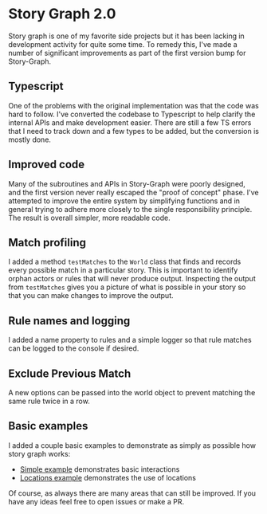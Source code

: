 Story Graph 2.0
================

Story graph is one of my favorite side projects but it has been lacking in development activity for quite some time. To remedy this, I've made a number of significant improvements as part of the first version bump for Story-Graph.

Typescript
----------

One of the problems with the original implementation was that the code was hard to follow. I've converted the codebase to Typescript to help clarify the internal APIs and make development easier. There are still a few TS errors that I need to track down and a few types to be added, but the conversion is mostly done.

Improved code
-------------

Many of the subroutines and APIs in Story-Graph were poorly designed, and the first version never really escaped the "proof of concept" phase. I've attempted to improve the entire system by simplifying functions and in general trying to adhere more closely to the single responsibility principle. The result is overall simpler, more readable code.

Match profiling
-------------
I added a method `testMatches` to the `World` class that finds and records every possible match in a particular story. This is important to identify orphan actors or rules that will never produce output. Inspecting the output from `testMatches` gives you a picture of what is possible in your story so that you can make changes to improve the output.

Rule names and logging
----------------------
I added a name property to rules and a simple logger so that rule matches can be logged to the console if desired.

Exclude Previous Match
----------------------
A new options can be passed into the world object to prevent matching the same rule twice in a row.

Basic examples
-------------
I added a couple basic examples to demonstrate as simply as possible how story graph works:
- [Simple example](https://github.com/incrediblesound/story-graph/blob/master/examples/simple.js) demonstrates basic interactions
- [Locations example](https://github.com/incrediblesound/story-graph/blob/master/examples/locations.js) demonstrates the use of locations

Of course, as always there are many areas that can still be improved. If you have any ideas feel free to open issues or make a PR.
